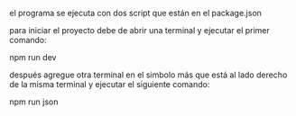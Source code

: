 el programa se ejecuta con dos script que están en el package.json

para iniciar el proyecto debe de abrir una terminal y ejecutar el primer comando:

npm run dev

después agregue otra terminal en el simbolo más que está al lado derecho de la misma terminal y ejecutar el siguiente comando:

npm run json